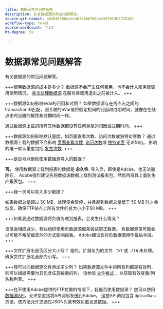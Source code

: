 ```yaml
---
title: 数据源常见问题解答
description: 有关数据源的常见问题解答。
source-git-commit: bb3036380eeec9b7a868f60a4c9076f2b772532b
workflow-type: tm+mt
source-wordcount: '414'
ht-degree: 5%

---
```


# 数据源常见问题解答

有关数据源的常见问题解答。

+++使用数据源的成本是多少？
数据源不会产生任何费用，也不会计入服务器调用使用情况。 [完全处理数据源](full-processing-eol.md) 在服务器调用退出之前被计入。
+++

+++数据源如何影响eVar的归因和过期？
如果数据源与在线点击之间的transactionID匹配，则关联的eVar值将假定相同的归因和过期时间，就像在在线点击时设置的属性和过期时间一样。

通过数据源上载的所有其他数据都没有任何类型的归因或过期时间。
+++

+++数据源如何影响默认量度，如页面查看次数、访问次数或独特访客数？
通过数据源上载的数据不会影响 [页面查看次数](/help/components/metrics/page-views.md), [访问次数](/help/components/metrics/visits.md)或 [独特访客](/help/components/metrics/unique-visitors.md) 无论如何。 影响的唯一默认量度包括 [发生次数](/help/components/metrics/occurrences.md).
+++

+++是否可以删除使用数据源导入的数据？

**否。** 使用数据源上载到报表的数据是 **永久性**. 导入后，即使是Adobe，也无法删除它。 Adobe强烈建议先将数据源数据上载到测试报表包，然后再将其上载到生产报表包。
+++

+++我一次可以导入多少数据？

如果数据总量超过 50 MB，处理便会暂停，并且直到数据总量低于 50 MB 时才会恢复。确保FTP站点上所有文件的总大小小于50 MB。
+++

+++如果我通过数据源将负值传递到报表，会发生什么情况？

该值会相应减少。有些组织使用负数据源值来尝试更正数据。 负数据源值可能会以可能不希望或意外的方式影响报表。 Adobe建议仅将负数据源用作最后手段。
+++

+++文件扩展名是否区分大小写？
是的。扩展名为的文件 `.TXT` 或 `.FIN` 未处理。 确保文件扩展名全部为小写。
+++

+++我可以向数据源文件添加多少列？
如果数据源文件中的所有列都是有效列，则可以根据需要为其包含任意数量的列。 请参阅 [文件格式](file-format.md) ，以获取有效变量/列名称列表。
+++

+++在不使用Adobe提供的FTP位置的情况下，我能否使用数据源？
您可以使用 [数据源API](https://developer.adobe.com/analytics-apis/docs/1.4/guides/data-sources/)，允许您直接将API调用发送到Adobe。 这些API调用包含 `UploadData` 方法，该方法允许您通过JSON对象有效负载发送数据。
+++
